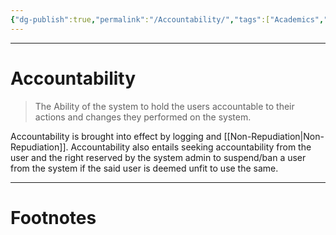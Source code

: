 ```yaml
---
{"dg-publish":true,"permalink":"/Accountability/","tags":["Academics","CyberSec"]}
---
```



---
# Accountability
> The Ability of the system to hold the users accountable to their actions and changes they performed on the system.

Accountability is brought into effect by logging and [[Non-Repudiation\|Non-Repudiation]]. 
Accountability also entails seeking accountability from the user and the right reserved by the system admin to suspend/ban a user from the system if the said user is deemed unfit to use the same.

---
# Footnotes